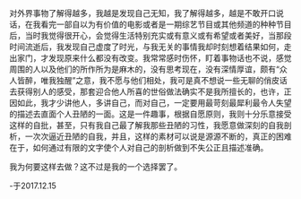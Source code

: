 对外界事物了解得越多，我越是发现自己无知，我了解得越多，越是不敢开口说话，在我看完一部自以为有价值的电影或者是一期综艺节目或其他频道的种种节目后，当时我觉得很开心，会觉得生活特别充实或有意义或有希望或者美好，当那段时间流逝后，我发现自己虚度了时光，与我无关的事情我却时刻想着结果如何，走出家门，才发现原来什么都没有改变。我常常感时伤怀，盯着事物话也不说，感觉周围的人以及他们的所作所为是麻木的，没有思考现在，没有深情厚谊，颇有“众人皆醉，唯我独醒”之意，我不愿与他们相处，我可是真不想说一些无聊的俏皮话去获得别人的感受，那套迎合他人所喜的世俗做法确实不是我所擅长的，也许，正因如此，我才少讲他人，多讲自己，而对自己，一定要用最苛刻最犀利最令人失望的描述去直面个人丑陋的一面。这是一件趣事，根据自愿原则，我则十分乐意接受这样的自批，甚至，只有我自己最了解我那些丑陋的习性，我愿意做深刻的自我剖析，一次次逼近丑陋的自我，并且，这样的素材可以说是源源不断的，真正的困难在于，如何通过有限的文字使个人对自己的剖析做到不失公正且描述准确。

我为何要这样去做？这不过是我的一个选择罢了。

-于2017.12.15
